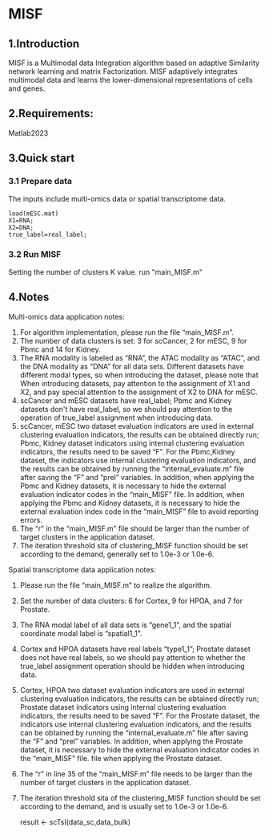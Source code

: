 # MISF
## 1.Introduction
MISF is a Multimodal data Integration algorithm based on adaptive Similarity network learning and matrix Factorization. MISF adaptively integrates multimodal data and learns the lower-dimensional representations of cells and genes.
## 2.Requirements:
   Matlab2023
## 3.Quick start
### 3.1 Prepare data
The inputs include multi-omics data or spatial transcriptome data. 

    load(mESC.mat)
    X1=RNA;  
    X2=DNA;
    true_label=real_label;
### 3.2 Run MISF
Setting the number of clusters K value.
run "main_MISF.m"
## 4.Notes
Multi-omics data application notes:

1. For algorithm implementation, please run the file “main_MISF.m”.
2. The number of data clusters is set: 3 for scCancer, 2 for mESC, 9 for Pbmc and 14 for Kidney.
3. The RNA modality is labeled as “RNA”, the ATAC modality as “ATAC”, and the DNA modality as “DNA” for all data sets. Different datasets have different modal types, so when introducing the dataset, please note that
When introducing datasets, pay attention to the assignment of X1 and X2, and pay special attention to the assignment of X2 to DNA for mESC.
4. scCancer and mESC datasets have real_label; Pbmc and Kidney datasets don't have real_label, so we should pay attention to the operation of true_label assignment when introducing data.
5. scCancer, mESC two dataset evaluation indicators are used in external clustering evaluation indicators, the results can be obtained directly run; Pbmc, Kidney dataset indicators using internal clustering evaluation indicators, the results need to be saved “F”.
For the Pbmc,Kidney dataset, the indicators use internal clustering evaluation indicators, and the results can be obtained by running the “internal_evaluate.m” file after saving the “F” and “prel” variables. In addition, when applying the Pbmc and Kidney datasets, it is necessary to hide the external evaluation indicator codes in the “main_MISF” file.
In addition, when applying the Pbmc and Kidney datasets, it is necessary to hide the external evaluation index code in the “main_MISF” file to avoid reporting errors.
6. The “r” in the “main_MISF.m” file should be larger than the number of target clusters in the application dataset.
7. The iteration threshold sita of clustering_MISF function should be set according to the demand, generally set to 1.0e-3 or 1.0e-6.

Spatial transcriptome data application notes:

1. Please run the file “main_MISF.m” to realize the algorithm.
2. Set the number of data clusters: 6 for Cortex, 9 for HPOA, and 7 for Prostate.
3. The RNA modal label of all data sets is “gene1_1”, and the spatial coordinate modal label is “spatial1_1”.
4. Cortex and HPOA datasets have real labels “type1_1”; Prostate dataset does not have real labels, so we should pay attention to whether the true_label assignment operation should be hidden when introducing data.
5. Cortex, HPOA two dataset evaluation indicators are used in external clustering evaluation indicators, the results can be obtained directly run; Prostate dataset indicators using internal clustering evaluation indicators, the results need to be saved “F”.
For the Prostate dataset, the indicators use internal clustering evaluation indicators, and the results can be obtained by running the “internal_evaluate.m” file after saving the “F” and “prel” variables. In addition, when applying the Prostate dataset, it is necessary to hide the external evaluation indicator codes in the “main_MISF” file.
file when applying the Prostate dataset.
6. The “r” in line 35 of the “main_MISF.m” file needs to be larger than the number of target clusters in the application dataset.
7. The iteration threshold sita of the clustering_MISF function should be set according to the demand, and is usually set to 1.0e-3 or 1.0e-6.


    result <- scTsI(data_sc,data_bulk)
